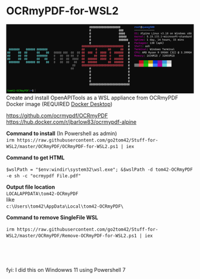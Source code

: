 # OCRmyPDF-for-WSL2  
![](OCRmyPDF.png?raw=true)
Create and install OpenAPITools as a WSL appliance from OCRmyPDF Docker image (REQUIRED [Docker Desktop](https://www.docker.com/products/docker-desktop/))

https://github.com/ocrmypdf/OCRmyPDF    
https://hub.docker.com/r/jbarlow83/ocrmypdf-alpine    

**Command to install** (In Powershell as admin)  
```irm https://raw.githubusercontent.com/go2tom42/Stuff-for-WSL2/master/OCRmyPDF/OCRmyPDF-for-WSL2.ps1 | iex```  

**Command to get HTML**  

```$wslPath = "$env:windir\system32\wsl.exe"; &$wslPath -d tom42-OCRmyPDF -e sh -c "ocrmypdf File.pdf"```  

**Output file location**  
```LOCALAPPDATA\tom42-OCRmyPDF```  
like  
```c:\Users\tom42\AppData\Local\tom42-OCRmyPDF\```


**Command to remove SingleFile WSL**  


```irm https://raw.githubusercontent.com/go2tom42/Stuff-for-WSL2/master/OCRmyPDF/Remove-OCRmyPDF-for-WSL2.ps1 | iex```
&nbsp;  

&nbsp;  

&nbsp;  

fyi:  I did this on Windowws 11 using Powershell 7
